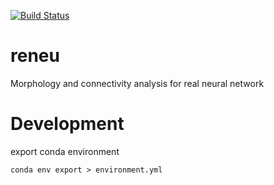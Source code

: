 [![Build Status](https://travis-ci.org/jingpengw/reneu.svg?branch=master)](https://travis-ci.org/jingpengw/reneu)
# reneu
Morphology and connectivity analysis for real neural network

# Development

export conda environment

    conda env export > environment.yml
